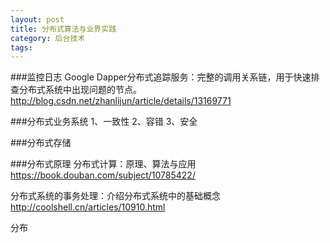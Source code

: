 ```yaml
---
layout: post
title: 分布式算法与业界实践
category: 后台技术
tags:  
---
```


###监控日志
Google Dapper分布式追踪服务：完整的调用关系链，用于快速排查分布式系统中出现问题的节点。
http://blog.csdn.net/zhanlijun/article/details/13169771


###分布式业务系统
1、一致性
2、容错
3、安全


###分布式存储


###分布式原理
分布式计算：原理、算法与应用
https://book.douban.com/subject/10785422/

分布式系统的事务处理：介绍分布式系统中的基础概念
http://coolshell.cn/articles/10910.html



分布
